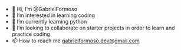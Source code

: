 - 👋 Hi, I’m @GabrielFormoso
- 👀 I’m interested in learning coding 
- 🌱 I’m currently learning python
- 💞️ I’m looking to collaborate on starter projects in order to learn and practice coding 
- 📫 How to reach me gabrielformoso.dev@gmail.com

<!---
GabrielFormoso/GabrielFormoso is a ✨ special ✨ repository because its `README.md` (this file) appears on your GitHub profile.
You can click the Preview link to take a look at your changes.
--->
